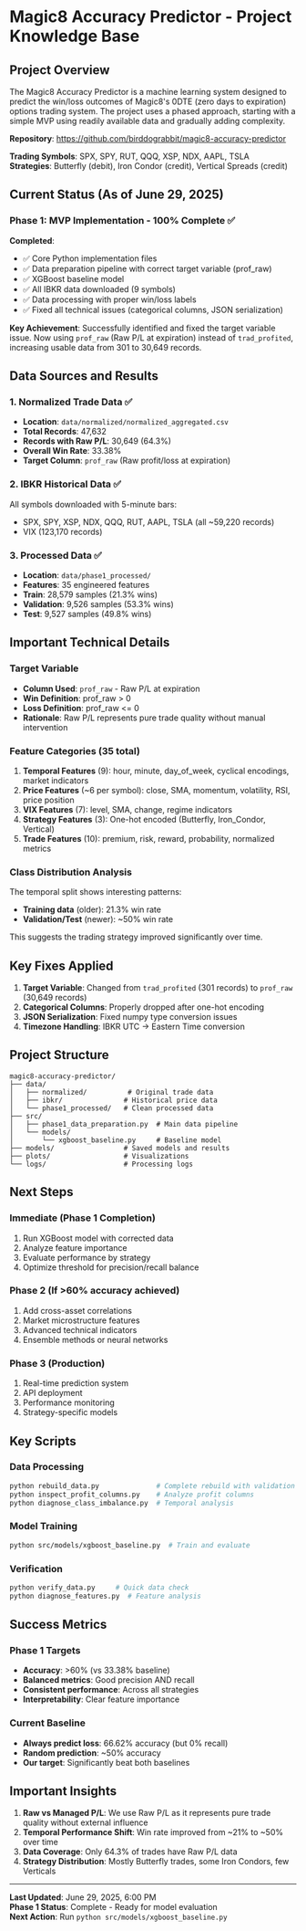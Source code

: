 # Magic8 Accuracy Predictor - Project Knowledge Base

## Project Overview

The Magic8 Accuracy Predictor is a machine learning system designed to predict the win/loss outcomes of Magic8's 0DTE (zero days to expiration) options trading system. The project uses a phased approach, starting with a simple MVP using readily available data and gradually adding complexity.

**Repository**: https://github.com/birddograbbit/magic8-accuracy-predictor

**Trading Symbols**: SPX, SPY, RUT, QQQ, XSP, NDX, AAPL, TSLA  
**Strategies**: Butterfly (debit), Iron Condor (credit), Vertical Spreads (credit)

## Current Status (As of June 29, 2025)

### Phase 1: MVP Implementation - 100% Complete ✅

**Completed**:
- ✅ Core Python implementation files
- ✅ Data preparation pipeline with correct target variable (prof_raw)
- ✅ XGBoost baseline model
- ✅ All IBKR data downloaded (9 symbols)
- ✅ Data processing with proper win/loss labels
- ✅ Fixed all technical issues (categorical columns, JSON serialization)

**Key Achievement**: Successfully identified and fixed the target variable issue. Now using `prof_raw` (Raw P/L at expiration) instead of `trad_profited`, increasing usable data from 301 to 30,649 records.

## Data Sources and Results

### 1. Normalized Trade Data ✅
- **Location**: `data/normalized/normalized_aggregated.csv`
- **Total Records**: 47,632
- **Records with Raw P/L**: 30,649 (64.3%)
- **Overall Win Rate**: 33.38%
- **Target Column**: `prof_raw` (Raw profit/loss at expiration)

### 2. IBKR Historical Data ✅
All symbols downloaded with 5-minute bars:
- SPX, SPY, XSP, NDX, QQQ, RUT, AAPL, TSLA (all ~59,220 records)
- VIX (123,170 records)

### 3. Processed Data ✅
- **Location**: `data/phase1_processed/`
- **Features**: 35 engineered features
- **Train**: 28,579 samples (21.3% wins)
- **Validation**: 9,526 samples (53.3% wins)
- **Test**: 9,527 samples (49.8% wins)

## Important Technical Details

### Target Variable
- **Column Used**: `prof_raw` - Raw P/L at expiration
- **Win Definition**: prof_raw > 0
- **Loss Definition**: prof_raw <= 0
- **Rationale**: Raw P/L represents pure trade quality without manual intervention

### Feature Categories (35 total)
1. **Temporal Features** (9): hour, minute, day_of_week, cyclical encodings, market indicators
2. **Price Features** (~6 per symbol): close, SMA, momentum, volatility, RSI, price position
3. **VIX Features** (7): level, SMA, change, regime indicators
4. **Strategy Features** (3): One-hot encoded (Butterfly, Iron_Condor, Vertical)
5. **Trade Features** (10): premium, risk, reward, probability, normalized metrics

### Class Distribution Analysis
The temporal split shows interesting patterns:
- **Training data** (older): 21.3% win rate
- **Validation/Test** (newer): ~50% win rate

This suggests the trading strategy improved significantly over time.

## Key Fixes Applied

1. **Target Variable**: Changed from `trad_profited` (301 records) to `prof_raw` (30,649 records)
2. **Categorical Columns**: Properly dropped after one-hot encoding
3. **JSON Serialization**: Fixed numpy type conversion issues
4. **Timezone Handling**: IBKR UTC → Eastern Time conversion

## Project Structure
```
magic8-accuracy-predictor/
├── data/
│   ├── normalized/          # Original trade data
│   ├── ibkr/               # Historical price data
│   └── phase1_processed/   # Clean processed data
├── src/
│   ├── phase1_data_preparation.py  # Main data pipeline
│   └── models/
│       └── xgboost_baseline.py     # Baseline model
├── models/                 # Saved models and results
├── plots/                  # Visualizations
└── logs/                   # Processing logs
```

## Next Steps

### Immediate (Phase 1 Completion)
1. Run XGBoost model with corrected data
2. Analyze feature importance
3. Evaluate performance by strategy
4. Optimize threshold for precision/recall balance

### Phase 2 (If >60% accuracy achieved)
1. Add cross-asset correlations
2. Market microstructure features
3. Advanced technical indicators
4. Ensemble methods or neural networks

### Phase 3 (Production)
1. Real-time prediction system
2. API deployment
3. Performance monitoring
4. Strategy-specific models

## Key Scripts

### Data Processing
```bash
python rebuild_data.py              # Complete rebuild with validation
python inspect_profit_columns.py    # Analyze profit columns
python diagnose_class_imbalance.py  # Temporal analysis
```

### Model Training
```bash
python src/models/xgboost_baseline.py  # Train and evaluate
```

### Verification
```bash
python verify_data.py     # Quick data check
python diagnose_features.py  # Feature analysis
```

## Success Metrics

### Phase 1 Targets
- **Accuracy**: >60% (vs 33.38% baseline)
- **Balanced metrics**: Good precision AND recall
- **Consistent performance**: Across all strategies
- **Interpretability**: Clear feature importance

### Current Baseline
- **Always predict loss**: 66.62% accuracy (but 0% recall)
- **Random prediction**: ~50% accuracy
- **Our target**: Significantly beat both baselines

## Important Insights

1. **Raw vs Managed P/L**: We use Raw P/L as it represents pure trade quality without external influence
2. **Temporal Performance Shift**: Win rate improved from ~21% to ~50% over time
3. **Data Coverage**: Only 64.3% of trades have Raw P/L data
4. **Strategy Distribution**: Mostly Butterfly trades, some Iron Condors, few Verticals

---

**Last Updated**: June 29, 2025, 6:00 PM  
**Phase 1 Status**: Complete - Ready for model evaluation  
**Next Action**: Run `python src/models/xgboost_baseline.py`

